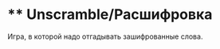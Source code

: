 ** Unscramble/Расшифровка
===========================
Игра, в которой надо отгадывать зашифрованные слова.
